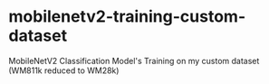 # mobilenetv2-training-custom-dataset
MobileNetV2 Classification Model's Training on my custom dataset (WM811k reduced to WM28k) 

